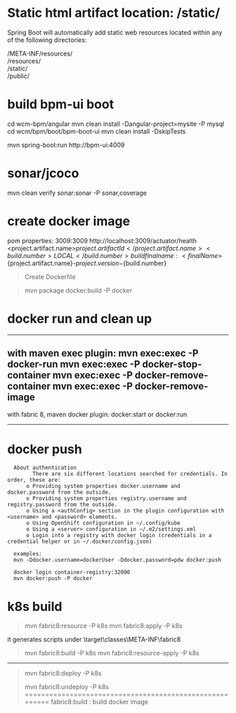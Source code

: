 # Static html artifact location: /static/  

Spring Boot will automatically add static web resources located within any of the following directories:

/META-INF/resources/  
/resources/  
/static/  
/public/

# build bpm-ui boot
cd wcm-bpm/angular
mvn clean install -Dangular-project=mysite -P mysql
cd wcm/bpm/boot/bpm-boot-ui
mvn clean install -DskipTests




mvn spring-boot:run
http://bpm-ui:4009

# sonar/jcoco

mvn clean verify sonar:sonar -P sonar,coverage
# create docker image
  
  pom properties:
    <container-port>3009:3009</container-port>
    <probe-url>http://localhost:3009/actuator/health</probe-url>
    <project.artifact.name>${project.artifactId}</project.artifact.name>
    <build.number>LOCAL</build.number>
    build final name:
    <finalName>${project.artifact.name}-${project.version}-${build.number}</finalName>
  > Create Dockerfile
    
  > mvn package docker:build -P docker

#  docker run and clean up
   ---------------------------------
   with maven exec plugin:
      mvn exec:exec -P docker-run
      mvn exec:exec -P docker-stop-container
      mvn exec:exec -P docker-remove-container
      mvn exec:exec -P docker-remove-image
   ------------------------------------
   with fabric 8, maven docker plugin:
      docker:start or docker:run
   
   -------------------------------------

# docker push

      About authentication
			There are six different locations searched for credentials. In order, these are:
          o Providing system properties docker.username and docker.password from the outside.
          o Providing system properties registry.username and registry.password from the outside.
          o Using a <authConfig> section in the plugin configuration with <username> and <password> elements.
          o Using OpenShift configuration in ~/.config/kube
          o Using a <server> configuration in ~/.m2/settings.xml
          o Login into a registry with docker login (credentials in a credential helper or in ~/.docker/config.json)

      examples:
      mvn -Ddocker.username=dockerUser -Ddocker.password=pdw docker:push

      docker login container-registry:32000
      mvn docker:push -P docker
# k8s build     

  > mvn fabric8:resource -P k8s
  > mvn fabric8:apply -P k8s 

  
  it generates scripts under \target\classes\META-INF\fabric8 
  > mvn fabric8:build -P k8s
  > mvn fabric8:resource-apply -P k8s 
  
------------------------------------------------------
  > mvn fabric8:deploy -P k8s  
    
  > mvn fabric8:undeploy -P k8s 
========================================================
fabric8:build : build docker image  